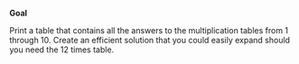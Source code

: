 **Goal**

Print a table that contains all the answers to the multiplication tables from 1 through 10.
Create an efficient solution that you could easily expand should you need the 12 times table.